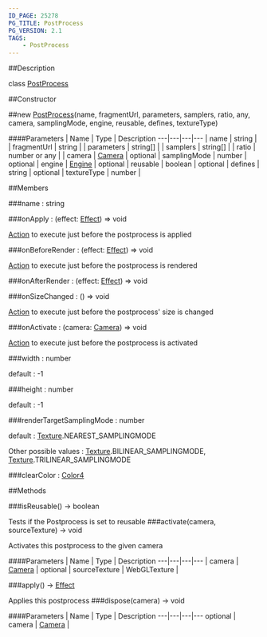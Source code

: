 ```yaml
---
ID_PAGE: 25278
PG_TITLE: PostProcess
PG_VERSION: 2.1
TAGS:
    - PostProcess
---
```

##Description

class [PostProcess](/classes/2.2/PostProcess)



##Constructor

##new [PostProcess](/classes/2.2/PostProcess)(name, fragmentUrl, parameters, samplers, ratio, any, camera, samplingMode, engine, reusable, defines, textureType)



####Parameters
 | Name | Type | Description
---|---|---|---
 | name | string | 
 | fragmentUrl | string | 
 | parameters | string[] | 
 | samplers | string[] | 
 | ratio | number or any | 
 | camera | [Camera](/classes/2.2/Camera) | 
optional | samplingMode | number | 
optional | engine | [Engine](/classes/2.2/Engine) | 
optional | reusable | boolean | 
optional | defines | string | 
optional | textureType | number | 

##Members

###name : string



###onApply : (effect: [Effect](/classes/2.2/Effect)) =&gt; void

[Action](/classes/2.2/Action) to execute just before the postprocess is applied

###onBeforeRender : (effect: [Effect](/classes/2.2/Effect)) =&gt; void

[Action](/classes/2.2/Action) to execute just before the postprocess is rendered

###onAfterRender : (effect: [Effect](/classes/2.2/Effect)) =&gt; void



###onSizeChanged : () =&gt; void

[Action](/classes/2.2/Action) to execute just before the postprocess' size is changed

###onActivate : (camera: [Camera](/classes/2.2/Camera)) =&gt; void

[Action](/classes/2.2/Action) to execute just before the postprocess is activated

###width : number

default : -1

###height : number

default : -1

###renderTargetSamplingMode : number

default : [Texture](/classes/2.2/Texture).NEAREST_SAMPLINGMODE

Other possible values : [Texture](/classes/2.2/Texture).BILINEAR_SAMPLINGMODE, [Texture](/classes/2.2/Texture).TRILINEAR_SAMPLINGMODE

###clearColor : [Color4](/classes/2.2/Color4)



##Methods

###isReusable() &rarr; boolean

Tests if the Postprocess is set to reusable
###activate(camera, sourceTexture) &rarr; void

Activates this postprocess to the given camera

####Parameters
 | Name | Type | Description
---|---|---|---
 | camera | [Camera](/classes/2.2/Camera) | 
optional | sourceTexture | WebGLTexture | 

###apply() &rarr; [Effect](/classes/2.2/Effect)

Applies this postprocess
###dispose(camera) &rarr; void



####Parameters
 | Name | Type | Description
---|---|---|---
optional | camera | [Camera](/classes/2.2/Camera) | 

